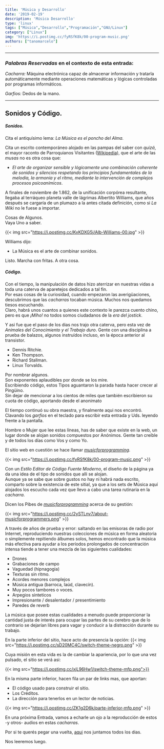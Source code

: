 ```yaml
---
title: 'Música y Desarrollo'
date: '2019-02-19'
description: 'Música Desarrollo'
type: 'linux'
tags: ["Música","Desarrollo","Programación","GNU/Linux"]
category: ["Linux"]
img: 'https://i.postimg.cc/fyRSfK8k/00-program-music.png'
authors: ["tanomarcelo"]
---
```

-------------------------------------------------------------------------
### _Palabras Reservadas_ en el contexto de esta entrada:

_Cacharra:_ Máquina electrónica capaz de almacenar información y tratarla automáticamente mediante operaciones matemáticas y lógicas controladas por programas informáticos.

_Garfios:_ Dedos de la mano.
_________________________________________________________________________
## Sonidos y Código.
##### Sonidos.

Cita el antiquísimo lema: _La Música es el poncho del Alma._

 Cita un escrito contemporáneo alojado en las pampas del saber con _quizá_, el mayor raconto de Parroquianos Visitantes ([Wikipedia](https://es.wikipedia.org/wiki/M%C3%BAsica)), que el arte de las _musas_ no es otra cosa que:

 * _El arte de organizar sensible y lógicamente una combinación coherente de sonidos y silencios respetando los principios fundamentales de la melodía, la armonía y el ritmo, mediante la intervención de complejos procesos psicoanímicos_.

A finales de noviembre de 1.862, de la unificación corpórea resultante, llegaba al terráqueo planeta valle de lágrimas Albertito Williams, que años después se cargaría de un plumazo a la antes citada definición, como si _La Wiki_ no le fuese a importar.

Cosas de Algunos.
<br>
Vaya Uno a saber.

{{< img src="https://i.postimg.cc/KvKDXG5j/Alb-Williams-00.jpg" >}}

Williams dijo:

* La Música es el arte de combinar sonidos.

Listo. Marcha con fritas. A otra cosa.

##### Código.

Con el tiempo, la manipulación de datos hizo aterrizar en nuestras vidas a toda una caterva de aparetejos dedicados a tal fin.
<br>
Por esas cosas de la curiosidad, cuando empezaron las averigüaciones, descubrimos que las _cacharras_ tocaban música. Muchos nos quedamos tiesos escuchando.
<br>
Claro, habrá unos cuantos a quienes este contexto le parezca cuento chino, pero es que _¡Mího!_ no todos somos ciudadanos de la _era del jostick_.

Y asi fue que el paso de los dias nos trajo otra caterva, pero esta vez de _Animales del Conocimiento y el Trabajo duro_. Gente con una disciplina a prueba de balazos, algunos instruídos incluso, en la época anterior al transistor.

* Dennis Ritchie.
* Ken Thompson.
* Richard Stallman.
* Linux Torvalds.

Por nombrar algunos.
<br>
Son exponentes aplaudibles por donde se los mire.
<br>
Escribiendo código, estos Tipos aguantaron la parada hasta hacer crecer al Pingüino.
<br>
Sin dejar de mencionar a los cientos de miles que también escribieron su cuota de código, aportando desde el anonimato

El tiempo continuó su obra maestra, y finalmente aqui nos encontró.
Clavando los _garfios_ en el teclado para escribir esta entrada y Uds. leyendo frente a la pantalla.

Hombre o Mujer que lee estas líneas, has de saber que existe en la web, un lugar donde se alojan sonidos compuestos por Anónimos. Gente tan creíble y de todos los días como Vos y como Yo.

El sitio web en cuestión se hace llamar _[musicforprogramming](http://musicforprogramming.net/)_.

{{< img src="https://i.postimg.cc/fyRSfK8k/00-program-music.png" >}}

Con un _Estilo Editor de Código Fuente Moderno_, el diseño de la página ya da una idea de el tipo de sonidos que alli se alojan.
<br>
Aunque ya se sabe que sobre gustos no hay ni habrá nada escrito, comparto sobre la existencia de este sitial, ya que a los sets de Música aquí alojados los escucho cada vez que llevo a cabo una tarea rutinaria en la _cacharra_.

Dicen los Pibes de _[musicforprogramming](http://musicforprogramming.net/)_ acerca de su gestión:

{{< img src="https://i.postimg.cc/2ySTLnv7/about-musicforprogrammers.png" >}}


>
A través de años de prueba y error: saltando en las emisoras de radio por Internet, reproduciendo nuestras colecciones de música en forma aleatoria o simplemente repitiendo álbumes solos, hemos encontrado que la música más efectiva para ayudar a los períodos prolongados de concentración intensa tiende a tener una mezcla de las siguientes cualidades:
>
+ Drones
+ Grabaciones de campo
+ Vaguedad (hipnagogia)
+ Texturas sin ritmo.
+ Acordes menores complejos
+ Música antigua (barroca, laúd, clavecín).
+ Muy pocos tambores o voces.
+ Arpegios sinteticos
+ Impresionante / desalentador / presentimiento
+ Paredes de reverb
>
La música que posee estas cualidades a menudo puede proporcionar la cantidad justa de interés para ocupar las partes de su cerebro que de lo contrario se dejarían libres para vagar y conducir a la distracción durante su trabajo.

En la parte inferior del sitio, hace acto de presencia la opción: {{< img src="https://i.postimg.cc/sD20MC4C/switch-theme-negro.png" >}}

Cuya misión en esta vida es la de cambiar la apariencia, por lo que una vez pulsado, el sitio se verá asi:

{{< img src="https://i.postimg.cc/xjL96Hw1/switch-theme-mfp.png">}}

En la misma parte inferior, hacen fila un par de links mas, que aportan:

+ El código usado para construir el sitio.
+ Los Créditos.
+ La dirección para tenerlos en un lector de noticias.

{{< img src="https://i.postimg.cc/ZK1g2D6k/parte-inferior-mfp.png" >}}

En una próxima Entrada, vamos a echarle un ojo a la reproducción de estos -y otros- audios en estas _cacharras_.

Por si te querés pegar una vuelta, [aqui](https://t.me/comunidadsoftwarelibre) nos juntamos todos los dias.

Nos leeremos luego.
